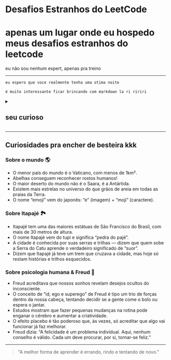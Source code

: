 # Desafios Estranhos do LeetCode

<h1>apenas um lugar onde eu hospedo meus desafios estranhos do leetcode</h1>
<p>eu não sou nenhum expert, apenas pra treino</p>

---

```bash
eu espero que voce realmente tenha uma otima noite
```

```js
é muito interessante ficar brincando com markdown la ri ririri
```

<details>
  <summary>
    <h2>seu curioso</h2>
  </summary>
  <p>Achou mesmo que ia ter mais coisa aqui? 😏</p>
</details>

---

## Curiosidades pra encher de besteira kkk

### Sobre o mundo 🌎
- O menor país do mundo é o Vaticano, com menos de 1km².
- Abelhas conseguem reconhecer rostos humanos!
- O maior deserto do mundo não é o Saara, é a Antártida.
- Existem mais estrelas no universo do que grãos de areia em todas as praias da Terra.
- O nome “emoji” vem do japonês: “e” (imagem) + “moji” (caractere).

### Sobre Itapajé 🏞️
- Itapajé tem uma das maiores estátuas de São Francisco do Brasil, com mais de 30 metros de altura.
- O nome Itapajé vem do tupi e significa “pedra do pajé”.
- A cidade é conhecida por suas serras e trilhas — dizem que quem sobe a Serra do Catu aprende o verdadeiro significado de “suor”.
- Dizem que Itapajé já teve um trem que cruzava a cidade, mas hoje só restam histórias e trilhos esquecidos.

### Sobre psicologia humana & Freud 🧠
- Freud acreditava que nossos sonhos revelam desejos ocultos do inconsciente.
- O conceito de “id, ego e superego” de Freud é tipo um trio de forças dentro da nossa cabeça, tentando decidir se a gente come o bolo ou espera o jantar.
- Estudos mostram que fazer pequenas mudanças na rotina pode enganar o cérebro e aumentar a criatividade.
- O efeito placebo é tão poderoso que, às vezes, só acreditar que algo vai funcionar já faz melhorar.
- Freud dizia: “A felicidade é um problema individual. Aqui, nenhum conselho é válido. Cada um deve procurar, por si, tornar-se feliz.”

---

> "A melhor forma de aprender é errando, rindo e tentando de novo."
